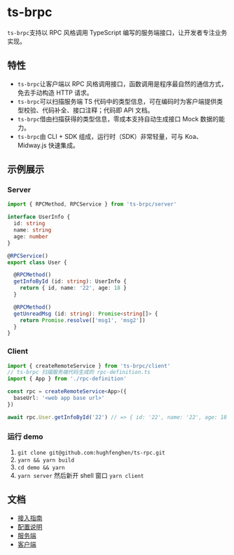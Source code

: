 # ts-brpc

`ts-brpc`支持以 RPC 风格调用 TypeScript 编写的服务端接口，让开发者专注业务实现。  

## 特性
- `ts-brpc`让客户端以 RPC 风格调用接口，函数调用是程序最自然的通信方式，免去手动构造 HTTP 请求。  
- `ts-brpc`可以扫描服务端 TS 代码中的类型信息，可在编码时为客户端提供类型校验、代码补全、接口注释；代码即 API 文档。  
- `ts-brpc`借由扫描获得的类型信息，零成本支持自动生成接口 Mock 数据的能力。  
- `ts-brpc`由 CLI + SDK 组成，运行时（SDK）非常轻量，可与 Koa、Midway.js 快速集成。  

## 示例展示

### Server
```ts
import { RPCMethod, RPCService } from 'ts-brpc/server'

interface UserInfo {
  id: string
  name: string
  age: number
}

@RPCService()
export class User {

  @RPCMethod()
  getInfoById (id: string): UserInfo {
    return { id, name: '22', age: 18 }
  }

  @RPCMethod()
  getUnreadMsg (id: string): Promise<string[]> {
    return Promise.resolve(['msg1', 'msg2'])
  }
}
```

### Client
```ts
import { createRemoteService } from 'ts-brpc/client'
// ts-brpc 扫描服务端代码生成的 rpc-definition.ts
import { App } from './rpc-definition'

const rpc = createRemoteService<App>({
  baseUrl: '<web app base url>'
})

await rpc.User.getInfoById('22') // => { id: '22', name: '22', age: 18 }
```


### 运行 demo
1. `git clone git@github.com:hughfenghen/ts-rpc.git`  
2. `yarn && yarn build`
3. `cd demo && yarn`  
4. `yarn server` 然后新开 shell 窗口 `yarn client`  

## 文档
- [接入指南]()
- [配置说明]()
- [服务端]()
- [客户端]()
